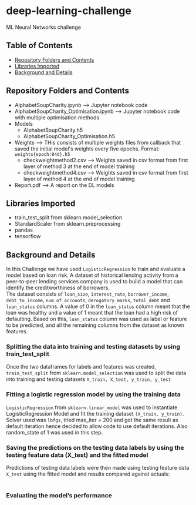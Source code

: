 # deep-learning-challenge
ML Neural Networks challenge 

## Table of Contents

- [Repository Folders and Contents](#Repository-Folders-and-Contents)
- [Libraries Imported](#Libraries-Imported)
- [Background and Details](#Background-and-Details)
  
## Repository Folders and Contents
- AlphabetSoupCharity.ipynb  --> Jupyter notebook code
- AlphabetSoupCharity_Optimisation.ipynb  --> Jupyter notebook code with multiple optimisation methods
- Models
    - AlphabetSoupCharity.h5
    - AlphabetSoupCharity_Optimisation.h5
- Weights --> THis consists of multiple weights files from callback that saved the initial model's weights every five epochs. Format: `weights{epoch:04d}.h5`
  - checkweightmethod2.csv --> Weights saved in csv format from first layer of method 3 at the end of model training
  - checkweightmethod4.csv --> Weights saved in csv format from first layer of method 4 at the end of model training
- Report.pdf --> A report on the DL models

## Libraries Imported
- train_test_split from sklearn.model_selection
- StandardScaler from sklearn.preprocessing
- pandas
- tensorflow

## Background and Details

In this Challenge we have used `LogisticRegression` to train and evaluate a model based on loan risk. A dataset of historical lending activity from a peer-to-peer lending services company is used to build a model that can identify the creditworthiness of borrowers. </br>
The dataset consists of `loan_size`,	`interest_rate`,	`borrower_income`,	`debt_to_income`,	`num_of_accounts`,	`derogatory_marks`,	 `total_debt` and `loan_status` columns. A value of 0 in the `loan_status` column meant that the loan was healthy and a value of 1 meant that the loan had a high risk of defaulting. Based on this, `loan_status` column was used as label or feature to be predicted, and all the remaining columns from the dataset as known features. </br>

### Splitting the data into training and testing datasets by using train_test_split
Once the two dataframes for labels and features was created, `train_test_split` from `sklearn.model_selection` was used to split the data into training and testing datasets `X_train, X_test, y_train, y_test`
### Fitting a logistic regression model by using the training data
`LogisticRegression` from `sklearn.linear_model` was used to instantiate LogisticRegression Model and fit the training dataset `(X_train, y_train)`. Solver used was `lbfgs`, tried max_iter = 200 and got the same result as default iteration hence decided to allow code to use default iterations. Also random_state of 1 was used in this step.
### Saving the predictions on the testing data labels by using the testing feature data (X_test) and the fitted model
Predictions of testing data labels were then made using testing feature data `X_test` using the fitted model and results compared against actuals: </br> </br>


### Evaluating the model’s performance



